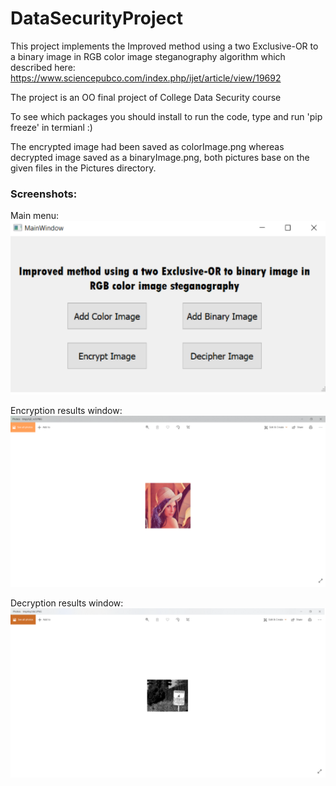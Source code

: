 # DataSecurityProject

This project implements the Improved method using a two Exclusive-OR to a binary image in RGB color image steganography algorithm 
which described here: https://www.sciencepubco.com/index.php/ijet/article/view/19692

The project is an OO final project of College Data Security course

To see which packages you should install to run the code, type and run 'pip freeze' in termianl :)

The encrypted image had been saved as colorImage.png whereas decrypted image saved as a binaryImage.png, both pictures base on the given files in the Pictures directory.

### Screenshots:

Main menu:
![main menu](/Images/mainMenu.PNG)

Encryption results window:
![encryption](/Images/encrypted-image.PNG)

Decryption results window:
![decryption](/Images/decrypted-image.PNG)

